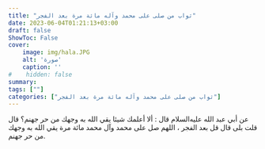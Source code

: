 ```yaml
---
title: "ثواب من صلى على محمد وآله مائة مرة بعد الفجر"
date: 2023-06-04T01:21:13+03:00
draft: false
ShowToc: False
cover:
    image: img/hala.JPG
    alt: 'صورة'
    caption: ''
#    hidden: false
summary: 
tags: [""]
categories: ["ثواب من صلى على محمد وآله مائة مرة بعد الفجر"]
---
```

عن أبي عبد الله عليه‌السلام
قال : ألا أعلمك شيئا يقي الله به وجهك من حر جهنم؟ قال قلت بلى
قال قل بعد الفجر ، اللهم صل على محمد وآل محمد مائة مرة يقي الله
به وجهك من حر جهنم.

